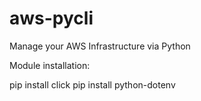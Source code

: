 # aws-pycli
Manage your AWS Infrastructure via Python

Module installation:

pip install click
pip install python-dotenv